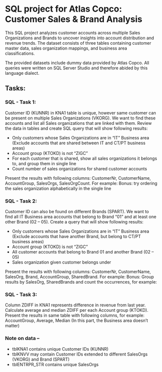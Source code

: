 # SQL project for Atlas Copco: Customer Sales &amp; Brand Analysis

This SQL project analyzes customer accounts across multiple Sales Organizations and Brands to uncover insights into account distribution and revenue trends. The dataset consists of three tables containing customer master data, sales organization mappings, and business area classifications. 

The provided datasets include dummy data provided by Atlas Copco. All queries were written on SQL Server Studio and therefore abided by this language dialect.

## Tasks:

### SQL - Task 1:

Customer ID (KUNNR) in KNA1 table is unique, however same customer can be present on multiple Sales Organizations (VKORG). We want to find these accounts and list all Sales organizations that are linked with them. Review the data in tables and create SQL query that will show following results:

- Only customers whose Sales Organizations are in “IT” Business area (Exclude accounts that are shared between IT and CT/PT business areas)
- Account group (KTOKD) is not “ZIGC”
- For each customer that is shared, show all sales organizations it belongs to, and group them in single line
- Count number of sales organizations for shared customer accounts
      
Present the results with following columns: CustomerNr, CustomerName, AccountGroup, SalesOrgs, SalesOrgCount. For example:
Bonus: try ordering the sales organization alphabetically in the single line



### SQL - Task 2:

Customer ID can also be found on different Brands (SPART). We want to find all IT Business area accounts that belong to Brand “01” and at least one other Brand (02 – 05). Create a query that will show following results:

- Only customers whose Sales Organizations are in “IT” Business area (Exclude accounts that have another Brand, but belong to CT/PT business areas)
- Account group (KTOKD) is not “ZIGC”
- All customer accounts that belong to Brand 01 and another Brand (02 – 05)
- Sales organization given customer belongs under
      
Present the results with following columns: CustomerNr, CustomerName, SalesOrg, Brand, AccountGroup, SharedBrand. For example:
Bonus: Group results by SalesOrg, SharedBrands and count the occurrences, for example:
 


### SQL - Task 3:

Column ZDIFF in KNA1 represents difference in revenue from last year. Calculate average and median ZDIFF per each Account group (KTOKD). 
Present the results in same table with following columns, for example: AccountGroup, Average, Median
(In this part, the Business area doesn’t matter)


### Note on data –
- tblKNA1 contains unique Customer IDs (KUNNR)
- tblKNVV may contain Customer IDs extended to different SalesOrgs (VKORG) and Brand (SPART)
- tblENTRPR_STR contains unique SalesOrgs
